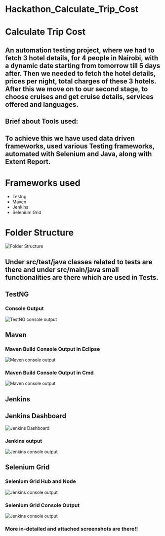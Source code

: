 # Hackathon_Calculate_Trip_Cost
 
# Calculate Trip Cost

## An automation testing project, where we had to fetch 3 hotel details, for 4 people in Nairobi, with a dynamic date starting from tomorrow till 5 days after. Then we needed to fetch the hotel details, prices per night, total charges of these 3 hotels. After this we move on to our second stage, to choose cruises and get cruise details, services offered and languages.

## Brief about Tools used:

## To achieve this we have used data driven frameworks, used various Testing frameworks, automated with Selenium and Java, along with Extent Report.

# Frameworks used

* Testng
* Maven
* Jenkins
* Selenium Grid

# Folder Structure
![Folder Structure](https://i.imgur.com/mJy9Nz9.png)

## Under src/test/java classes related to tests are there and under src/main/java small functionalities are there which are used in Tests.

## TestNG

### Console Output
![TestNG console output](https://i.imgur.com/HtcWhn6.png)

## Maven 

### Maven Build Console Output in Eclipse

![Maven console output](https://i.imgur.com/NX1AV63.png)


### Maven Build Console Output in Cmd

![Maven console output](https://i.imgur.com/WKIHDt4.png)


## Jenkins

## Jenkins Dashboard 

![Jenkins Dashboard](https://i.imgur.com/8UJpgIE.png)

### Jenkins output

![Jenkins console output](https://i.imgur.com/gje9pea.png)

## Selenium Grid

### Selenium Grid Hub and Node

![Jenkins console output](https://i.imgur.com/B3Qqnki.png)

### Selenium Grid Console Output

![Jenkins console output](https://i.imgur.com/q5PSes7.png)


### More in-detailed and attached screenshots are there!! 

